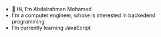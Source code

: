 - 👋 Hi, I’m Abdelrahman Mohamed
- I'm a computer engineer, whose is interested in backedend programming
- I’m currently learning JavaScript

<!---
abdoumohamed98/abdoumohamed98 is a ✨ special ✨ repository because its `README.md` (this file) appears on your GitHub profile.
You can click the Preview link to take a look at your changes.
--->

